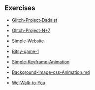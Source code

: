 ## Exercises


- [Glitch-Project-Dadaist](Glitch-Project-Dadaist.md)
- 
- [Glitch-Project-N+7](Glitch-Project-N+7.md)
- 
- [Simple-Website](Building-a-Simple-Website.md)
- 
- [Bitsy-game-1](Bitsy-game-1.md)
- 
- [Simple-Keyframe-Animation](Simple-Keyframe-Animation.md)
- 
- [Background-Image-css-Animation.md](Background-Image-css-Animation.md)
- 
- [We-Walk-to-You](we-walk-to-you.md)
